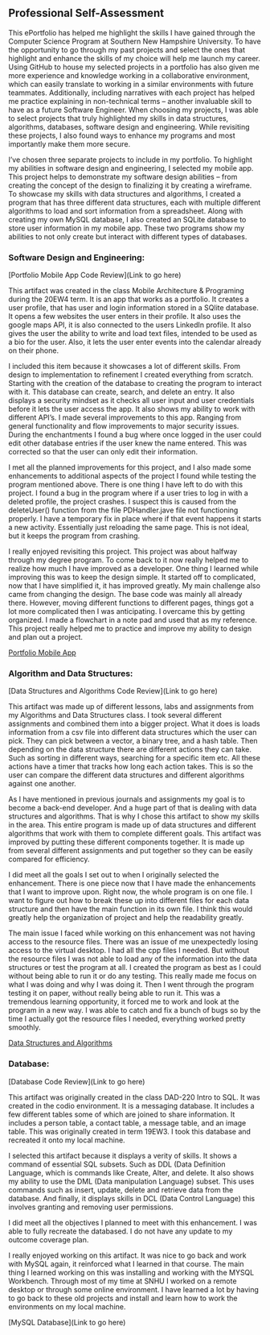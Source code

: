 ## Professional Self-Assessment

This ePortfolio has helped me highlight the skills I have gained through the Computer Science Program at Southern New Hampshire University. To have the opportunity to go through my past projects and select the ones that highlight and enhance the skills of my choice will help me launch my career. Using GitHub to house my selected projects in a portfolio has also given me more experience and knowledge working in a collaborative environment, which can easily translate to working in a similar environments with future teammates. Additionally, including narratives with each project has helped me practice explaining in non-technical terms – another invaluable skill to have as a future Software Engineer. When choosing my projects, I was able to select projects that truly highlighted my skills in data structures, algorithms, databases, software design and engineering. While revisiting these projects, I also found ways to enhance my programs and most importantly make them more secure.   

I’ve chosen three separate projects to include in my portfolio. To highlight my abilities in software design and engineering, I selected my mobile app. This project helps to demonstrate my software design abilities – from creating the concept of the design to finalizing it by creating a wireframe. To showcase my skills with data structures and algorithms, I created a program that has three different data structures, each with multiple different algorithms to load and sort information from a spreadsheet. Along with creating my own MySQL database, I also created an SQLite database to store user information in my mobile app. These two programs show my abilities to not only create but interact with different types of databases.     

### Software Design and Engineering:

[Portfolio Mobile App Code Review](Link to go here)

This artifact was created in the class Mobile Architecture & Programing during the 20EW4 term. It is an app that works as a portfolio. It creates a user profile, that has user and login information stored in a SQlite database. It opens a few websites the user enters in their profile. It also uses the google maps API, it is also connected to the users LinkedIn profile. It also gives the user the ability to write and load text files, intended to be used as a bio for the user. Also, it lets the user enter events into the calendar already on their phone. 

I included this item because it showcases a lot of different skills. From design to implementation to refinement I created everything from scratch. Starting with the creation of the database to creating the program to interact with it. This database can create, search, and delete an entry. It also displays a security mindset as it checks all user input and user credentials before it lets the user access the app. It also shows my ability to work with different API’s. I made several improvements to this app. Ranging from general functionality and flow improvements to major security issues. During the enchantments I found a bug where once logged in the user could edit other database entries if the user knew the name entered. This was corrected so that the user can only edit their information. 

I met all the planned improvements for this project, and I also made some enhancements to additional aspects of the project I found while testing the program mentioned above. There is one thing I have left to do with this project. I found a bug in the program where if a user tries to log in with a deleted profile, the project crashes. I suspect this is caused from the deleteUser() function from the file PDHandler.jave file not functioning properly. I have a temporary fix in place where if that event happens it starts a new activity. Essentially just reloading the same page. This is not ideal, but it keeps the program from crashing. 

I really enjoyed revisiting this project. This project was about halfway through my degree program. To come back to it now really helped me to realize how much I have improved as a developer. One thing I learned while improving this was to keep the design simple. It started off to complicated, now that I have simplified it, it has improved greatly. My main challenge also came from changing the design. The base code was mainly all already there. However, moving different functions to different pages, things got a lot more complicated then I was anticipating. I overcame this by getting organized. I made a flowchart in a note pad and used that as my reference. This project really helped me to practice and improve my ability to design and plan out a project. 

[Portfolio Mobile App](https://github.com/btoulouse/mobileEPortfolio.git)

### Algorithm and Data Structures:

[Data Structures and Algorithms Code Review](Link to go here)

This artifact was made up of different lessons, labs and assignments from my Algorithms and Data Structures class. I took several different assignments and combined them into a bigger project. What it does is loads information from a csv file into different data structures which the user can pick. They can pick between a vector, a binary tree, and a hash table. Then depending on the data structure there are different actions they can take. Such as sorting in different ways, searching for a specific item etc. All these actions have a timer that tracks how long each action takes. This is so the user can compare the different data structures and different algorithms against one another. 

As I have mentioned in previous journals and assignments my goal is to become a back-end developer. And a huge part of that is dealing with data structures and algorithms. That is why I chose this artifact to show my skills in the area. This entire program is made up of data structures and different algorithms that work with them to complete different goals. This artifact was improved by putting these different components together. It is made up from several different assignments and put together so they can be easily compared for efficiency. 

I did meet all the goals I set out to when I originally selected the enhancement. There is one piece now that I have made the enhancements that I want to improve upon. Right now, the whole program is on one file. I want to figure out how to break these up into different files for each data structure and then have the main function in its own file. I think this would greatly help the organization of project and help the readability greatly. 

The main issue I faced while working on this enhancement was not having access to the resource files. There was an issue of me unexpectedly losing access to the virtual desktop. I had all the cpp files I needed. But without the resource files I was not able to load any of the information into the data structures or test the program at all. I created the program as best as I could without being able to run it or do any testing. This really made me focus on what I was doing and why I was doing it. Then I went through the program testing it on paper, without really being able to run it. This was a tremendous learning opportunity, it forced me to work and look at the program in a new way. I was able to catch and fix a bunch of bugs so by the time I actually got the resource files I needed, everything worked pretty smoothly. 

[Data Structures and Algorithms](https://github.com/btoulouse/DataBaseandAlg)

### Database: 

[Database Code Review](Link to go here)

This artifact was originally created in the class DAD-220 Intro to SQL. It was created in the codio environment. It is a messaging database. It includes a few different tables some of which are joined to share information. It includes a person table, a contact table, a message table, and an image table. This was originally created in term 19EW3. I took this database and recreated it onto my local machine.

I selected this artifact because it displays a verity of skills. It shows a command of essential SQL subsets. Such as DDL (Data Definition Language, which is commands like Create, Alter, and delete. It also shows my ability to use the DML (Data manipulation Language) subset. This uses commands such as insert, update, delete and retrieve data from the database. And finally, it displays skills in DCL (Data Control Language) this involves granting and removing user permissions. 

I did meet all the objectives I planned to meet with this enhancement. I was able to fully recreate the databased. I do not have any update to my outcome coverage plan. 

I really enjoyed working on this artifact. It was nice to go back and work with MySQL again, it reinforced what I learned in that course. The main thing I learned working on this was installing and working with the MYSQL Workbench. Through most of my time at SNHU I worked on a remote desktop or through some online environment. I have learned a lot by having to go back to these old projects and install and learn how to work the environments on my local machine. 

[MySQL Database](Link to go here)
